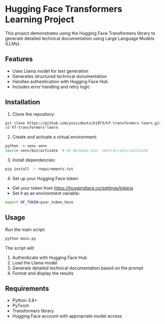 # Hugging Face Transformers Learning Project

This project demonstrates using the Hugging Face Transformers library to generate detailed technical documentation using Large Language Models (LLMs).

## Features

- Uses Llama model for text generation
- Generates structured technical documentation
- Handles authentication with Hugging Face Hub
- Includes error handling and retry logic

## Installation

1. Clone the repository:
```bash
git clone https://github.com/yossideutsch1973/hf-transformers-learn.git
cd hf-transformers-learn
```

2. Create and activate a virtual environment:
```bash
python -m venv venv
source venv/bin/activate  # On Windows use: venv\Scripts\activate
```

3. Install dependencies:
```bash
pip install -r requirements.txt
```

4. Set up your Hugging Face token:
- Get your token from https://huggingface.co/settings/tokens
- Set it as an environment variable:
```bash
export HF_TOKEN=your_token_here
```

## Usage

Run the main script:
```bash
python main.py
```

The script will:
1. Authenticate with Hugging Face Hub
2. Load the Llama model
3. Generate detailed technical documentation based on the prompt
4. Format and display the results

## Requirements

- Python 3.8+
- PyTorch
- Transformers library
- Hugging Face account with appropriate model access
